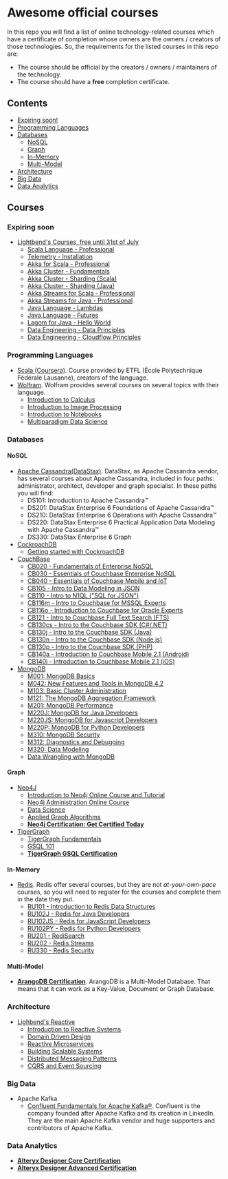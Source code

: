 # Awesome official courses
In this repo you will find a list of online technology-related courses which have a certificate of completion whose owners are the owners / creators of those technologies. So, the requirements for the listed courses in this repo are:
* The course should be official by the creators / owners / maintainers of the technology.
* The course should have a **free** completion certificate.

## Contents
* [Expiring soon!](#expiring-soon)
* [Programming Languages](#programming-languages)
* [Databases](#databases)
  * [NoSQL](#nosql)
  * [Graph](#graph)
  * [In-Memory](#in-memory)
  * [Multi-Model](#multi-model)
* [Architecture](#architecture)
* [Big Data](#big-data)
* [Data Analytics](#data-analytics)

## Courses
### Expiring soon
* [Lightbend's Courses, free until 31st of July](https://www.lightbend.com/blog/learn-reactive-akka-and-scala-with-free-online-training-from-lightbend-academy)
  * [Scala Language - Professional](https://academy.lightbend.com/courses/course-v1:lightbend+LSL-P-Scala-Language-Professional+v1/about)
  * [Telemetry - Installation](https://academy.lightbend.com/courses/course-v1:lightbend+LTM-Installation+v1/about)
  * [Akka for Scala - Professional](https://academy.lightbend.com/courses/course-v1:lightbend+LAS-P+v1/about)
  * [Akka Cluster - Fundamentals](https://academy.lightbend.com/courses/course-v1:lightbend+LAC-Fundamentals+v1/about)
  * [Akka Cluster - Sharding (Scala)](https://academy.lightbend.com/courses/course-v1:lightbend+LAC-Sharding-Scala-Classic+v1/about)
  * [Akka Cluster - Sharding (Java)](https://academy.lightbend.com/courses/course-v1:lightbend+LAC-Sharding-Java-Classic+v1/about)
  * [Akka Streams for Scala - Professional](https://academy.lightbend.com/courses/course-v1:lightbend+LTS-P+v1/about)
  * [Akka Streams for Java - Professional](https://academy.lightbend.com/courses/course-v1:lightbend+LTJ-P+v1/about)
  * [Java Language - Lambdas](https://academy.lightbend.com/courses/course-v1:lightbend+LJL-Lambdas+v1/about)
  * [Java Language - Futures](https://academy.lightbend.com/courses/course-v1:lightbend+LJL-Futures+v1/about)
  * [Lagom for Java - Hello World](https://academy.lightbend.com/courses/course-v1:lightbend+LLJ-HelloWorld+v1/about)
  * [Data Engineering - Data Principles](https://academy.lightbend.com/courses/course-v1:lightbend+LDE-DataPrinciples+v1/about)
  * [Data Engineering - Cloudflow Principles](https://academy.lightbend.com/courses/course-v1:lightbend+LDE-Cloudflow-Principles+v1/about)
  
### Programming Languages
* [Scala (Coursera)](https://www.coursera.org/specializations/scala). Course provided by ETFL (École Polytechnique Fédérale Lausanne), creators of the language.
* [Wolfram](https://www.wolfram.com/wolfram-u/). Wolfram provides several courses on several topics with their language.
  * [Introduction to Calculus](https://www.wolfram.com/wolfram-u/introduction-to-calculus/)
  * [Introduction to Image Processing](https://www.wolfram.com/wolfram-u/introduction-to-image-processing/)
  * [Introduction to Notebooks](https://www.wolfram.com/wolfram-u/introduction-to-notebooks/)
  * [Multiparadigm Data Science](https://www.wolfram.com/wolfram-u/multiparadigm-data-science/)
### Databases
#### NoSQL
* [Apache Cassandra(DataStax)](https://academy.datastax.com/paths). DataStax, as Apache Cassandra vendor, has several courses about Apache Cassandra, included in four paths: administrator, architect, developer and graph specialist. In these paths you will find:
  * DS101: Introduction to Apache Cassandra™
  * DS201: DataStax Enterprise 6 Foundations of Apache Cassandra™
  * DS210: DataStax Enterprise 6 Operations with Apache Cassandra™
  * DS220: DataStax Enterprise 6 Practical Application Data Modeling with Apache Cassandra™
  * DS330: DataStax Enterprise 6 Graph
* [CockroachDB](https://university.cockroachlabs.com/catalog)
  * [Getting started with CockroachDB](https://university.cockroachlabs.com/course/getting-started-with-cockroachdb)
* [CouchBase](https://learn.couchbase.com/store)
  * [CB020 - Fundamentals of Enterprise NoSQL](https://learn.couchbase.com/store/404597-cb020-fundamentals-of-enterprise-nosql)
  * [CB030 - Essentials of Couchbase Enterprise NoSQL](https://learn.couchbase.com/store/404622-cb030-essentials-of-couchbase-enterprise-nosql)
  * [CB040 - Essentials of Couchbase Mobile and IoT](https://learn.couchbase.com/store/404628-cb040-essentials-of-couchbase-mobile-and-iot)
  * [CB105 - Intro to Data Modeling in JSON](https://learn.couchbase.com/store/404673-cb105-intro-to-data-modeling-in-json)
  * [CB110 - Intro to N1QL ("SQL for JSON")](https://learn.couchbase.com/store/404675-cb110-intro-to-n1ql-sql-for-json)
  * [CB116m - Intro to Couchbase for MSSQL Experts](https://learn.couchbase.com/store/404716-cb116m-intro-to-couchbase-for-mssql-experts)
  * [CB116o - Introduction to Couchbase for Oracle Experts](https://learn.couchbase.com/store/400375-cb116o-introduction-to-couchbase-for-oracle-experts)
  * [CB121 - Intro to Couchbase Full Text Search (FTS)](https://learn.couchbase.com/store/509465-cb121-intro-to-couchbase-full-text-search-fts)
  * [CB130cs - Intro to the Couchbase SDK (C#/.NET)](https://learn.couchbase.com/store/404729-cb130cs-intro-to-the-couchbase-sdk-c-net)
  * [CB130j - Intro to the Couchbase SDK (Java)](https://learn.couchbase.com/store/403784-cb130j-intro-to-the-couchbase-sdk-java)
  * [CB130n - Intro to the Couchbase SDK (Node.js)](https://learn.couchbase.com/store/404736-cb130n-intro-to-the-couchbase-sdk-node-js)
  * [CB130p - Intro to the Couchbase SDK (PHP)](https://learn.couchbase.com/store/404158-cb130p-intro-to-the-couchbase-sdk-php)
  * [CB140a - Introduction to Couchbase Mobile 2.1 (Android)](https://learn.couchbase.com/store/476347-cb140a-introduction-to-couchbase-mobile-2-1-android)
  * [CB140i - Introduction to Couchbase Mobile 2.1 (iOS)](https://learn.couchbase.com/store/476338-cb140i-introduction-to-couchbase-mobile-2-1-ios)  
* [MongoDB](https://university.mongodb.com/courses/catalog)
  * [M001: MongoDB Basics](https://university.mongodb.com/courses/M001/about)
  * [M042: New Features and Tools in MongoDB 4.2](https://university.mongodb.com/courses/M042/about)
  * [M103: Basic Cluster Administration](https://university.mongodb.com/courses/M103/about)
  * [M121: The MongoDB Aggregation Framework](https://university.mongodb.com/courses/M121/about)
  * [M201: MongoDB Performance](https://university.mongodb.com/courses/M201/about)
  * [M220J: MongoDB for Java Developers](https://university.mongodb.com/courses/M220J/about)
  * [M220JS: MongoDB for Javascript Developers](https://university.mongodb.com/courses/M220JS/about)
  * [M220P: MongoDB for Python Developers](https://university.mongodb.com/courses/M220P/about)
  * [M310: MongoDB Security](https://university.mongodb.com/courses/M310/about)
  * [M312: Diagnostics and Debugging](https://university.mongodb.com/courses/M312/about)
  * [M320: Data Modeling](https://university.mongodb.com/courses/M320/about)
  * [Data Wrangling with MongoDB](https://www.udacity.com/course/data-wrangling-with-mongodb--ud032)

#### Graph
* [Neo4J](https://neo4j.com/graphacademy/)
  * [Introduction to Neo4j Online Course and Tutorial](https://neo4j.com/graphacademy/online-training/introduction-to-neo4j/)
  * [Neo4j Administration Online Course](https://neo4j.com/graphacademy/online-training/neo4j-administration/)
  * [Data Science](https://neo4j.com/graphacademy/online-training/data-science/)
  * [Applied Graph Algorithms](https://neo4j.com/graphacademy/online-training/applied-graph-algorithms/)
  * [**Neo4j Certification: Get Certified Today**](https://neo4j.com/graphacademy/neo4j-certification/)
* [TigerGraph](https://www.tigergraph.com/certification/)
  * [TigerGraph Fundamentals](https://www.tigergraph.com/certification-graph-fundamentals/)
  * [GSQL 101](https://www.tigergraph.com/certification-gsql-101/)
  * [**TigerGraph GSQL Certification**](https://www.proprofs.com/quiz-school/story.php?title=mjq5mtiwoa2i96)

#### In-Memory
* [Redis](https://university.redislabs.com/). Redis offer several courses, but they are not _at-your-own-pace_ courses, so you will need to register for the courses and complete them in the date they put.
  * [RU101 - Introduction to Redis Data Structures](https://university.redislabs.com/courses/ru101/)
  * [RU102J - Redis for Java Developers](https://university.redislabs.com/courses/ru102j/)
  * [RU102JS - Redis for JavaScript Developers](https://university.redislabs.com/courses/ru102js/)
  * [RU102PY - Redis for Python Developers](https://university.redislabs.com/courses/ru102py/)
  * [RU201 - RediSearch](https://university.redislabs.com/courses/ru201/)
  * [RU202 - Redis Streams](https://university.redislabs.com/courses/ru202/)
  * [RU330 - Redis Security](https://university.redislabs.com/courses/ru330/)
 
#### Multi-Model
* [**ArangoDB Certification**](https://www.arangodb.com/certification-exam/). ArangoDB is a Multi-Model Database. That means that it can work as a Key-Value, Document or Graph Database. 

### Architecture
* [Lighbend's Reactive](https://www.lightbend.com/learn/lightbend-reactive-architecture)
  * [Introduction to Reactive Systems](https://cognitiveclass.ai/courses/reactive-architecture-introduction)
  * [Domain Driven Design](https://cognitiveclass.ai/courses/reactive-architecture-ddd)
  * [Reactive Microservices](https://cognitiveclass.ai/courses/reactive-architecture-microservices)
  * [Building Scalable Systems](https://cognitiveclass.ai/courses/reactive-architecture-building-scalable-systems)
  * [Distributed Messaging Patterns](https://cognitiveclass.ai/courses/reactive-architecture-dmp)
  * [CQRS and Event Sourcing](https://cognitiveclass.ai/courses/reactive-architecture-cqrs)


### Big Data
* Apache Kafka
  * [Confluent Fundamentals for Apache Kafka®](https://www.confluent.io/training/confluent-fundamentals). Confluent is the company founded after Apache Kafka and its creation in LinkedIn. They are the main Apache Kafka vendor and huge supporters and contributors of Apache Kafka.

### Data Analytics
* [**Alteryx Designer Core Certification**](https://community.alteryx.com/t5/Certification/bd-p/product-certification)
* [**Alteryx Designer Advanced Certification**](https://community.alteryx.com/t5/Certification/bd-p/product-certification)
